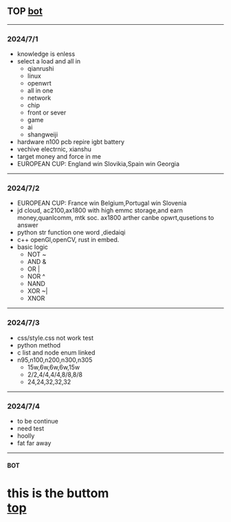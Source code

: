 ## TOP [bot](#bot)
---
### 2024/7/1
- knowledge is enless
- select a load and all in
	- qianrushi
    - linux
    - openwrt
    - all in one
    - network
    - chip
    - front or sever
    - game
    - ai
    - shangweiji
- hardware n100 pcb repire igbt battery 
- vechive electrnic, xianshu
- target money and force in me
- EUROPEAN CUP: England win Slovikia,Spain win Georgia
---
### 2024/7/2
- EUROPEAN CUP: France win Belgium,Portugal win Slovenia
- jd cloud, ac2100,ax1800 with high emmc storage,and earn money,quanlcomm, mtk soc. ax1800 arther canbe opwrt,qusetions to answer
- python str function one word ,diedaiqi
- c++ openGl,openCV, rust in embed.
- basic logic
	- NOT ~
    - AND &
    - OR |
    - NOR ^
    - NAND 
    - XOR ~|
	- XNOR 
---
### 2024/7/3
- css/style.css not work test
- python method
- c list and node enum linked
- n95,n100,n200,n300,n305
	* 15w,6w,6w,6w,15w
    * 2/2,4/4,4/4,8/8,8/8
    * 24,24,32,32,32
---
### 2024/7/4
- to be continue
- need test
- hoolly
- fat far away
---
#### BOT    
this is the buttom   
[top](#top)
===
